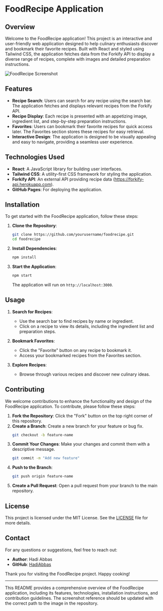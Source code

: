 # FoodRecipe Application

## Overview

Welcome to the FoodRecipe application! This project is an interactive and user-friendly web application designed to help culinary enthusiasts discover and bookmark their favorite recipes. Built with React and styled using Tailwind CSS, the application fetches data from the Forkify API to display a diverse range of recipes, complete with images and detailed preparation instructions.

![FoodRecipe Screenshot](path/to/screenshot.png)

## Features

- **Recipe Search**: Users can search for any recipe using the search bar. The application fetches and displays relevant recipes from the Forkify API.
- **Recipe Display**: Each recipe is presented with an appetizing image, ingredient list, and step-by-step preparation instructions.
- **Favorites**: Users can bookmark their favorite recipes for quick access later. The Favorites section stores these recipes for easy retrieval.
- **Interactive Design**: The application is designed to be visually appealing and easy to navigate, providing a seamless user experience.

## Technologies Used

- **React**: A JavaScript library for building user interfaces.
- **Tailwind CSS**: A utility-first CSS framework for styling the application.
- **Forkify API**: An external API providing recipe data (https://forkify-api.herokuapp.com).
- **GitHub Pages**: For deploying the application.

## Installation

To get started with the FoodRecipe application, follow these steps:

1. **Clone the Repository**:
   ```sh
   git clone https://github.com/yourusername/foodrecipe.git
   cd foodrecipe
   ```

2. **Install Dependencies**:
   ```sh
   npm install
   ```

3. **Start the Application**:
   ```sh
   npm start
   ```
   The application will run on `http://localhost:3000`.

## Usage

1. **Search for Recipes**:
   - Use the search bar to find recipes by name or ingredient.
   - Click on a recipe to view its details, including the ingredient list and preparation steps.

2. **Bookmark Favorites**:
   - Click the "Favorite" button on any recipe to bookmark it.
   - Access your bookmarked recipes from the Favorites section.

3. **Explore Recipes**:
   - Browse through various recipes and discover new culinary ideas.

## Contributing

We welcome contributions to enhance the functionality and design of the FoodRecipe application. To contribute, please follow these steps:

1. **Fork the Repository**: Click the "Fork" button on the top right corner of this repository.
2. **Create a Branch**: Create a new branch for your feature or bug fix.
   ```sh
   git checkout -b feature-name
   ```
3. **Commit Your Changes**: Make your changes and commit them with a descriptive message.
   ```sh
   git commit -m "Add new feature"
   ```
4. **Push to the Branch**:
   ```sh
   git push origin feature-name
   ```
5. **Create a Pull Request**: Open a pull request from your branch to the main repository.

## License

This project is licensed under the MIT License. See the [LICENSE](LICENSE) file for more details.

## Contact

For any questions or suggestions, feel free to reach out:

- **Author**: Hadi Abbas
- **GitHub**: [HadiAbbas](https://github.com/HadiAbbasIsOffical)

Thank you for visiting the FoodRecipe project. Happy cooking!

---

This README provides a comprehensive overview of the FoodRecipe application, including its features, technologies, installation instructions, and contribution guidelines. The screenshot reference should be updated with the correct path to the image in the repository.
